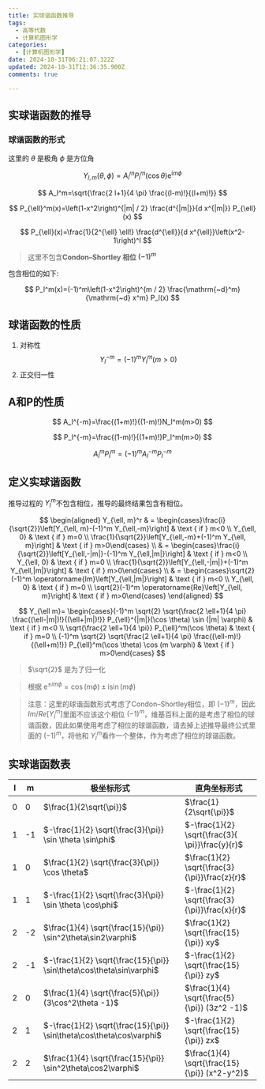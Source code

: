 ```yaml
---
title: 实球谐函数推导
tags:
  - 高等代数
  - 计算机图形学
categories:
  - [计算机图形学]
date: 2024-10-31T06:21:07.322Z
updated: 2024-10-31T12:36:35.900Z
comments: true

---
```


<!--more-->
## 实球谐函数的推导

### 球谐函数的形式

这里的 $\theta$ 是极角 $\phi$ 是方位角

$$
Y_{l, m}(\theta, \phi)=A_l^m P_l^m(\cos \theta) \mathrm{e}^{\mathrm{i} m \phi}
$$

$$
A_l^m=\sqrt{\frac{2 l+1}{4 \pi} \frac{(l-m)!}{(l+m)!}}
$$

$$
P_{\ell}^m(x)=\left(1-x^2\right)^{|m| / 2} \frac{d^{|m|}}{d x^{|m|}} P_{\ell}(x)
$$

$$
P_{\ell}(x)=\frac{1}{2^{\ell} \ell!} \frac{d^{\ell}}{d x^{\ell}}\left(x^2-1\right)^l
$$

> 这里不包含**Condon–Shortley 相位 $(-1)^m$**

包含相位的如下:

$$
P_l^m(x)=(-1)^m\left(1-x^2\right)^{m / 2} \frac{\mathrm{~d}^m}{\mathrm{~d} x^m} P_l(x)
$$

## 球谐函数的性质

1. 对称性
   $$
   Y_l^{-m}=(-1)^mY_l^m (m>0)
   $$
2. 正交归一性

## A和P的性质

$$
A_l^{-m}=\frac{(1+m)!}{(1-m)!}N_l^m(m>0)
$$

$$
P_l^{-m}=\frac{(1-m)!}{(1+m)!}P_l^m(m>0)
$$

$$
A_l^mP_l^m=(-1)^mA_l^{-m}P_l^{-m}
$$

## 定义实球谐函数

推导过程的 $Y_l^m$不包含相位，推导的最终结果包含有相位。

$$
\begin{aligned}
Y_{\ell, m}^r & = \begin{cases}\frac{i}{\sqrt{2}}\left[Y_{\ell, m}-(-1)^m Y_{\ell,-m}\right] & \text { if } m<0 \\
Y_{\ell, 0} & \text { if } m=0 \\
\frac{1}{\sqrt{2}}\left[Y_{\ell,-m}+(-1)^m Y_{\ell, m}\right] & \text { if } m>0\end{cases} \\
& = \begin{cases}\frac{i}{\sqrt{2}}\left[Y_{\ell,-|m|}-(-1)^m Y_{\ell,|m|}\right] & \text { if } m<0 \\
Y_{\ell, 0} & \text { if } m=0 \\
\frac{1}{\sqrt{2}}\left[Y_{\ell,-|m|}+(-1)^m Y_{\ell,|m|}\right] & \text { if } m>0\end{cases} \\
& = \begin{cases}\sqrt{2}(-1)^m \operatorname{Im}\left[Y_{\ell,|m|}\right] & \text { if } m<0 \\
Y_{\ell, 0} & \text { if } m=0 \\
\sqrt{2}(-1)^m \operatorname{Re}\left[Y_{\ell, m}\right] & \text { if } m>0\end{cases}
\end{aligned}
$$

$$
Y_{\ell m}= \begin{cases}(-1)^m \sqrt{2} \sqrt{\frac{2 \ell+1}{4 \pi} \frac{(\ell-|m|)!}{(\ell+|m|)!}} P_{\ell}^{|m|}(\cos \theta) \sin (|m| \varphi) & \text { if } m<0 \\ \sqrt{\frac{2 \ell+1}{4 \pi}} P_{\ell}^m(\cos \theta) & \text { if } m=0 \\ (-1)^m \sqrt{2} \sqrt{\frac{2 \ell+1}{4 \pi} \frac{(\ell-m)!}{(\ell+m)!}} P_{\ell}^m(\cos \theta) \cos (m \varphi) & \text { if } m>0\end{cases}
$$

> $\sqrt{2}$ 是为了归一化

> 根据 $\mathrm{e}^{ \pm i m \phi}=\cos (m \phi) \pm \mathrm{i} \sin (m \phi)$

> 注意：这里的球谐函数形式考虑了Condon–Shortley相位，即 $(-1)^m$，因此 $Im/Re[Y_l^m]$里面不应该这个相位 $(-1)^m$，维基百科上面的是考虑了相位的球谐函数，因此如果使用考虑了相位的球谐函数，请去掉上述推导最终公式里面的 $(-1)^m$，将他和 $Y_l^m$看作一个整体，作为考虑了相位的球谐函数。

## 实球谐函数表

| l | m  | 极坐标形式                                                             | 直角坐标形式                                      |
| - | -- | ---------------------------------------------------------------------- | ------------------------------------------------- |
| 0 | 0  | $\frac{1}{2\sqrt{\pi}}$                                              | $\frac{1}{2\sqrt{\pi}}$                         |
| 1 | -1 | $-\frac{1}{2} \sqrt{\frac{3}{\pi}} \sin \theta \sin\phi$             | $-\frac{1}{2} \sqrt{\frac{3}{ \pi}}\frac{y}{r}$ |
| 1 | 0  | $\frac{1}{2} \sqrt{\frac{3}{\pi}} \cos \theta$                       | $\frac{1}{2} \sqrt{\frac{3}{\pi}}\frac{z}{r}$   |
| 1 | 1  | $-\frac{1}{2} \sqrt{\frac{3}{\pi}} \sin \theta \cos\phi$             | $-\frac{1}{2} \sqrt{\frac{3}{\pi}}\frac{x}{r}$  |
| 2 | -2 | $\frac{1}{4} \sqrt{\frac{15}{\pi}} \sin^2\theta\sin2\varphi$         | $\frac{1}{2} \sqrt{\frac{15}{\pi}} xy$          |
| 2 | -1 | $-\frac{1}{2} \sqrt{\frac{15}{\pi}} \sin\theta\cos\theta\sin\varphi$ | $-\frac{1}{2} \sqrt{\frac{15}{\pi}} zy$         |
| 2 | 0  | $\frac{1}{4} \sqrt{\frac{5}{\pi}} (3\cos^2\theta -1)$                | $\frac{1}{4} \sqrt{\frac{5}{\pi}} (3z^2 -1)$    |
| 2 | 1  | $-\frac{1}{2} \sqrt{\frac{15}{\pi}} \sin\theta\cos\theta\cos\varphi$ | $-\frac{1}{2} \sqrt{\frac{15}{\pi}} zx$         |
| 2 | 2  | $\frac{1}{4} \sqrt{\frac{15}{\pi}} \sin^2\theta\cos2\varphi$         | $\frac{1}{4} \sqrt{\frac{15}{\pi}} (x^2-y^2)$   |